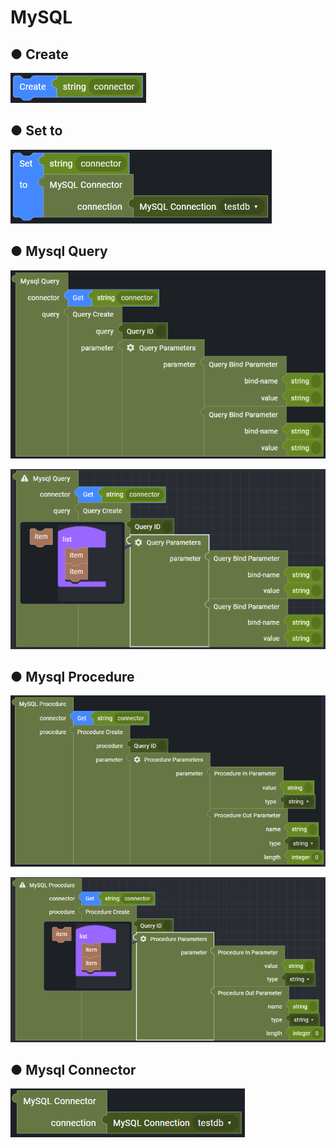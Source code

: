 # MySQL

## ● Create

![](../../../.gitbook/assets/image%20%28259%29.png)

## ● Set to

![](../../../.gitbook/assets/image%20%28288%29.png)

## ● Mysql Query

![](../../../.gitbook/assets/image%20%28312%29.png)

![](../../../.gitbook/assets/image%20%28233%29.png)

## ● Mysql Procedure

![](../../../.gitbook/assets/image%20%28313%29.png)

![](../../../.gitbook/assets/image%20%28236%29.png)

## ● Mysql Connector

![](../../../.gitbook/assets/image%20%28274%29.png)

